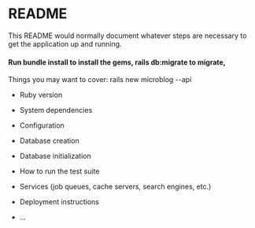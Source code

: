# README

This README would normally document whatever steps are necessary to get the
application up and running.

#### Run bundle install to install the gems, rails db:migrate to migrate,

Things you may want to cover:
rails new microblog --api

* Ruby version

* System dependencies

* Configuration

* Database creation

* Database initialization

* How to run the test suite

* Services (job queues, cache servers, search engines, etc.)

* Deployment instructions

* ...
